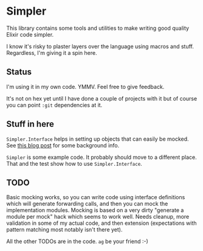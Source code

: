 # Simpler

This library contains some tools and utilities to make writing good quality
Elixir code simpler.

I know it's risky to plaster layers over the language using macros and stuff.
Regardless, I'm giving it a spin here.

## Status

I'm using it in my own code. YMMV. Feel free to give feedback.

It's not on hex yet until I have done a couple of projects with it but of
course you can point `:git` dependencies at it.

## Stuff in here

`Simpler.Interface` helps in setting up objects that can easily be mocked. See
[this blog post](http://evrl.com/elixir/tdd/mocking/2017/03/05/elixir-mocking.html)
for some background info.

`Simpler` is some example code. It probably should move to a different place. That
and the test show how to use `Simpler.Interface`.

## TODO

Basic mocking works, so you can write code using interface definitions which will
generate forwarding calls, and then you can mock the implementation modules. Mocking
is based on a very dirty "generate a module per mock" hack which seems to work well. Needs
cleanup, more validation in some of my actual code, and then extension (expectations with
pattern matching most notably isn't there yet).

All the other TODOs are in the code. `ag` be your friend :-)
